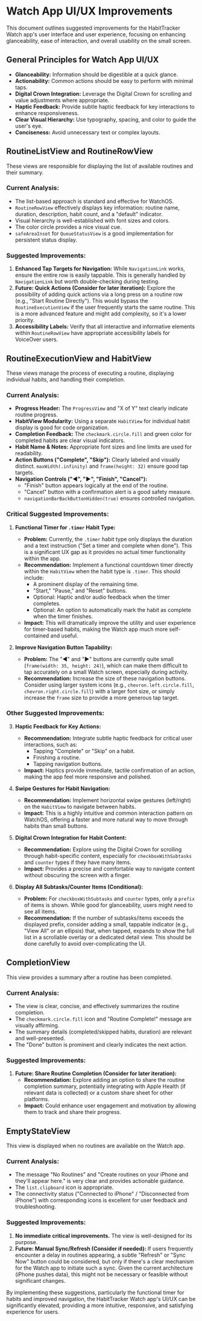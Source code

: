 # Watch App UI/UX Improvements

This document outlines suggested improvements for the HabitTracker Watch app's user interface and user experience, focusing on enhancing glanceability, ease of interaction, and overall usability on the small screen.

## General Principles for Watch App UI/UX

*   **Glanceability:** Information should be digestible at a quick glance.
*   **Actionability:** Common actions should be easy to perform with minimal taps.
*   **Digital Crown Integration:** Leverage the Digital Crown for scrolling and value adjustments where appropriate.
*   **Haptic Feedback:** Provide subtle haptic feedback for key interactions to enhance responsiveness.
*   **Clear Visual Hierarchy:** Use typography, spacing, and color to guide the user's eye.
*   **Conciseness:** Avoid unnecessary text or complex layouts.

## RoutineListView and RoutineRowView

These views are responsible for displaying the list of available routines and their summary.

### Current Analysis:

*   The list-based approach is standard and effective for WatchOS.
*   `RoutineRowView` effectively displays key information: routine name, duration, description, habit count, and a "default" indicator.
*   Visual hierarchy is well-established with font sizes and colors.
*   The color circle provides a nice visual cue.
*   `safeAreaInset` for `QueueStatusView` is a good implementation for persistent status display.

### Suggested Improvements:

1.  **Enhanced Tap Targets for Navigation:** While `NavigationLink` works, ensure the entire row is easily tappable. This is generally handled by `NavigationLink` but worth double-checking during testing.
2.  **Future: Quick Actions (Consider for later iteration):** Explore the possibility of adding quick actions via a long press on a routine row (e.g., "Start Routine Directly"). This would bypass the `RoutineExecutionView` if the user frequently starts the same routine. This is a more advanced feature and might add complexity, so it's a lower priority.
3.  **Accessibility Labels:** Verify that all interactive and informative elements within `RoutineRowView` have appropriate accessibility labels for VoiceOver users.

## RoutineExecutionView and HabitView

These views manage the process of executing a routine, displaying individual habits, and handling their completion.

### Current Analysis:

*   **Progress Header:** The `ProgressView` and "X of Y" text clearly indicate routine progress.
*   **HabitView Modularity:** Using a separate `HabitView` for individual habit display is good for code organization.
*   **Completion Feedback:** The `checkmark.circle.fill` and green color for completed habits are clear visual indicators.
*   **Habit Name & Notes:** Appropriate font sizes and line limits are used for readability.
*   **Action Buttons ("Complete", "Skip"):** Clearly labeled and visually distinct. `maxWidth(.infinity)` and `frame(height: 32)` ensure good tap targets.
*   **Navigation Controls ("◀", "▶", "Finish", "Cancel"):**
    *   "Finish" button appears logically at the end of the routine.
    *   "Cancel" button with a confirmation alert is a good safety measure.
    *   `navigationBarBackButtonHidden(true)` ensures controlled navigation.

### Critical Suggested Improvements:

1.  **Functional Timer for `.timer` Habit Type:**
    *   **Problem:** Currently, the `.timer` habit type only displays the duration and a text instruction ("Set a timer and complete when done"). This is a significant UX gap as it provides no actual timer functionality within the app.
    *   **Recommendation:** Implement a functional countdown timer directly within the `HabitView` when the habit type is `.timer`. This should include:
        *   A prominent display of the remaining time.
        *   "Start," "Pause," and "Reset" buttons.
        *   Optional: Haptic and/or audio feedback when the timer completes.
        *   Optional: An option to automatically mark the habit as complete when the timer finishes.
    *   **Impact:** This will dramatically improve the utility and user experience for timer-based habits, making the Watch app much more self-contained and useful.

2.  **Improve Navigation Button Tapability:**
    *   **Problem:** The "◀" and "▶" buttons are currently quite small (`frame(width: 35, height: 24)`), which can make them difficult to tap accurately on a small Watch screen, especially during activity.
    *   **Recommendation:** Increase the size of these navigation buttons. Consider using larger system icons (e.g., `chevron.left.circle.fill`, `chevron.right.circle.fill`) with a larger font size, or simply increase the `frame` size to provide a more generous tap target.

### Other Suggested Improvements:

3.  **Haptic Feedback for Key Actions:**
    *   **Recommendation:** Integrate subtle haptic feedback for critical user interactions, such as:
        *   Tapping "Complete" or "Skip" on a habit.
        *   Finishing a routine.
        *   Tapping navigation buttons.
    *   **Impact:** Haptics provide immediate, tactile confirmation of an action, making the app feel more responsive and polished.

4.  **Swipe Gestures for Habit Navigation:**
    *   **Recommendation:** Implement horizontal swipe gestures (left/right) on the `HabitView` to navigate between habits.
    *   **Impact:** This is a highly intuitive and common interaction pattern on WatchOS, offering a faster and more natural way to move through habits than small buttons.

5.  **Digital Crown Integration for Habit Content:**
    *   **Recommendation:** Explore using the Digital Crown for scrolling through habit-specific content, especially for `checkboxWithSubtasks` and `counter` types if they have many items.
    *   **Impact:** Provides a precise and comfortable way to navigate content without obscuring the screen with a finger.

6.  **Display All Subtasks/Counter Items (Conditional):**
    *   **Problem:** For `checkboxWithSubtasks` and `counter` types, only a `prefix` of items is shown. While good for glanceability, users might need to see all items.
    *   **Recommendation:** If the number of subtasks/items exceeds the displayed prefix, consider adding a small, tappable indicator (e.g., "View All" or an ellipsis) that, when tapped, expands to show the full list in a scrollable overlay or a dedicated detail view. This should be done carefully to avoid over-complicating the UI.

## CompletionView

This view provides a summary after a routine has been completed.

### Current Analysis:

*   The view is clear, concise, and effectively summarizes the routine completion.
*   The `checkmark.circle.fill` icon and "Routine Complete!" message are visually affirming.
*   The summary details (completed/skipped habits, duration) are relevant and well-presented.
*   The "Done" button is prominent and clearly indicates the next action.

### Suggested Improvements:

1.  **Future: Share Routine Completion (Consider for later iteration):**
    *   **Recommendation:** Explore adding an option to share the routine completion summary, potentially integrating with Apple Health (if relevant data is collected) or a custom share sheet for other platforms.
    *   **Impact:** Could enhance user engagement and motivation by allowing them to track and share their progress.

## EmptyStateView

This view is displayed when no routines are available on the Watch app.

### Current Analysis:

*   The message "No Routines" and "Create routines on your iPhone and they'll appear here." is very clear and provides actionable guidance.
*   The `list.clipboard` icon is appropriate.
*   The connectivity status ("Connected to iPhone" / "Disconnected from iPhone") with corresponding icons is excellent for user feedback and troubleshooting.

### Suggested Improvements:

1.  **No immediate critical improvements.** The view is well-designed for its purpose.
2.  **Future: Manual Sync/Refresh (Consider if needed):** If users frequently encounter a delay in routines appearing, a subtle "Refresh" or "Sync Now" button could be considered, but only if there's a clear mechanism for the Watch app to initiate such a sync. Given the current architecture (iPhone pushes data), this might not be necessary or feasible without significant changes.

By implementing these suggestions, particularly the functional timer for habits and improved navigation, the HabitTracker Watch app's UI/UX can be significantly elevated, providing a more intuitive, responsive, and satisfying experience for users.
